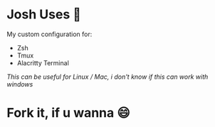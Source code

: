 # Josh Uses :rocket:

My custom configuration for:

- Zsh
- Tmux
- Alacritty Terminal

_This can be useful for Linux / Mac, i don't know if this can work with windows_

# __Fork it, if u wanna__ :smile: